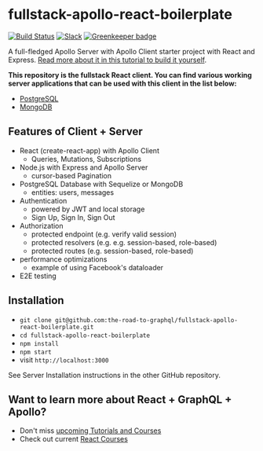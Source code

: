 # fullstack-apollo-react-boilerplate

[![Build Status](https://travis-ci.org/the-road-to-graphql/fullstack-apollo-react-boilerplate.svg?branch=master)](https://travis-ci.org/the-road-to-graphql/fullstack-apollo-react-boilerplate) [![Slack](https://slack-the-road-to-learn-react.wieruch.com/badge.svg)](https://slack-the-road-to-learn-react.wieruch.com/) [![Greenkeeper badge](https://badges.greenkeeper.io/the-road-to-graphql/fullstack-apollo-react-boilerplate.svg)](https://greenkeeper.io/)

A full-fledged Apollo Server with Apollo Client starter project with React and Express. [Read more about it in this tutorial to build it yourself](https://www.robinwieruch.de/graphql-apollo-server-tutorial/).

**This repository is the fullstack React client. You can find various working server applications that can be used with this client in the list below:**

* [PostgreSQL](https://github.com/the-road-to-graphql/fullstack-apollo-express-postgresql-boilerplate)
* [MongoDB](#)

## Features of Client + Server

* React (create-react-app) with Apollo Client
  * Queries, Mutations, Subscriptions
* Node.js with Express and Apollo Server
  * cursor-based Pagination
* PostgreSQL Database with Sequelize or MongoDB
  * entities: users, messages
* Authentication
  * powered by JWT and local storage
  * Sign Up, Sign In, Sign Out
* Authorization
  * protected endpoint (e.g. verify valid session)
  * protected resolvers (e.g. e.g. session-based, role-based)
  * protected routes (e.g. session-based, role-based)
* performance optimizations
  * example of using Facebook's dataloader
* E2E testing

## Installation

* `git clone git@github.com:the-road-to-graphql/fullstack-apollo-react-boilerplate.git`
* `cd fullstack-apollo-react-boilerplate`
* `npm install`
* `npm start`
* visit `http://localhost:3000`

See Server Installation instructions in the other GitHub repository.

## Want to learn more about React + GraphQL + Apollo?

* Don't miss [upcoming Tutorials and Courses](https://www.getrevue.co/profile/rwieruch)
* Check out current [React Courses](https://roadtoreact.com)
